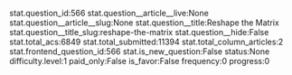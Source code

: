 stat.question_id:566
stat.question__article__live:None
stat.question__article__slug:None
stat.question__title:Reshape the Matrix
stat.question__title_slug:reshape-the-matrix
stat.question__hide:False
stat.total_acs:6849
stat.total_submitted:11394
stat.total_column_articles:2
stat.frontend_question_id:566
stat.is_new_question:False
status:None
difficulty.level:1
paid_only:False
is_favor:False
frequency:0
progress:0
